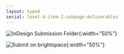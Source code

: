 ```yaml
---
layout: type4
serial: level-4-item-2-subpage-deliverables
---
```


![InDesign Submission Folder]({{site.url}}/svg/submission-folder-indd.svg){:width="50%"}


![Submit on brightspace]({{site.url}}/svg/button-submit-brightspace.svg){:width="50%"}